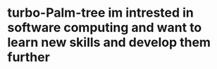 # turbo-Palm-tree  im intrested in software computing and want to learn new skills and develop them further 
